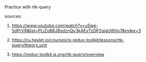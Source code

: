 Practice with rtk-query

sources: 

1. https://www.youtube.com/watch?v=uSwe-5dPrV8&list=PLiZoB8JBsdznQv3kAEvTzDP2qjaUI8Vo7&index=3

2. https://ru.hexlet.io/courses/js-redux-toolkit/lessons/rtk-query/theory_unit

3. https://redux-toolkit.js.org/rtk-query/overview
